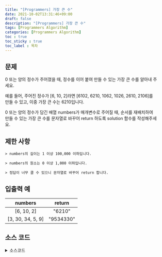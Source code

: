 ```yaml
---
title: "[Programmers] 가장 큰 수"
date: 2021-10-02T13:31:46+09:00
draft: false
description: "[Programmers] 가장 큰 수"
tags: [Programmers Algorithm]
categories: [Programmers Algorithm]
toc : true
toc_sticky : true
toc_label : 목차
---
```

## 문제
0 또는 양의 정수가 주어졌을 때, 정수를 이어 붙여 만들 수 있는 가장 큰 수를 알아내 주세요.

예를 들어, 주어진 정수가 [6, 10, 2]라면 [6102, 6210, 1062, 1026, 2610, 2106]를 만들 수 있고, 이중 가장 큰 수는 6210입니다.

0 또는 양의 정수가 담긴 배열 numbers가 매개변수로 주어질 때, 순서를 재배치하여 만들 수 있는 가장 큰 수를 문자열로 바꾸어 return 하도록 solution 함수를 작성해주세요.

## 제한 사항

    > numbers의 길이는 1 이상 100,000 이하입니다.

    > numbers의 원소는 0 이상 1,000 이하입니다.

    > 정답이 너무 클 수 있으니 문자열로 바꾸어 return 합니다.

## 입출력 예

|numbers|return
|:-----------------:|:----------------------:|
|[6, 10, 2]|"6210"|
|[3, 30, 34, 5, 9]|"9534330"|

## 소스 코드

<details>
<summary>소스코드</summary>
<div markdown="1">

```javascript
function solution(numbers){

	var list = numbers.map((a) => String(a)).sort((a,b) => b + a - (a+b));

	if(list.every((a) => a === '0')){
		return '0';
	}else {
		return list.join('');
	}
}
```
</div>
</details>